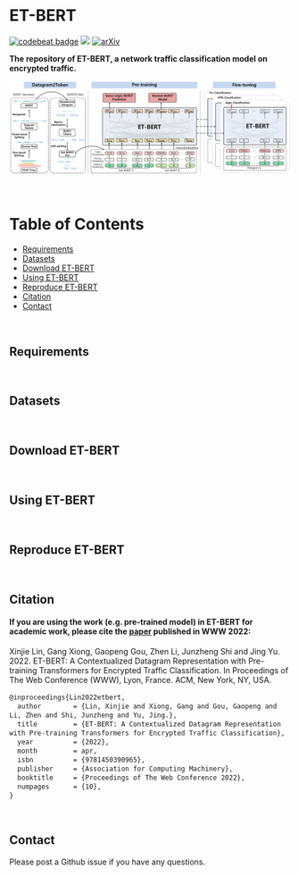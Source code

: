 # ET-BERT

[![codebeat badge](https://codebeat.co/badges/f75fab90-6d00-44b4-bb42-d19067400243)](https://codebeat.co/projects/github-com-linwhitehat-et-bert-main)
![](https://img.shields.io/badge/license-MIT-000000.svg)
[![arXiv](https://img.shields.io/badge/arXiv-1909.05658-<color>.svg)](https://arxiv.org/abs/1909.05658)

**The repository of ET-BERT, a network traffic classification model on encrypted traffic.**

![The framework of ET-BERT](images/etbert.png)

<br/>

Table of Contents
=================
  * [Requirements](#requirements)
  * [Datasets](#datasets)
  * [Download ET-BERT](#download-et-bert)
  * [Using ET-BERT](#using-et-bert)
  * [Reproduce ET-BERT](#reproduce-et-bert)
  * [Citation](#citation)
  * [Contact](#contact-information)

<br/>

## Requirements

<br/>

## Datasets

<br/>

## Download ET-BERT

<br/>

## Using ET-BERT

<br/>

## Reproduce ET-BERT

<br/>

## Citation
#### If you are using the work (e.g. pre-trained model) in ET-BERT for academic work, please cite the [paper](https://arxiv.org/pdf/1909.05658.pdf) published in WWW 2022:

Xinjie Lin, Gang Xiong, Gaopeng Gou, Zhen Li, Junzheng Shi and Jing Yu. 2022. ET-BERT: A Contextualized Datagram Representation with Pre-training Transformers for Encrypted Traffic Classification. In Proceedings of The Web Conference (WWW), Lyon, France. ACM, New York, NY, USA. 

```
@inproceedings{Lin2022etbert,
  author        = {Lin, Xinjie and Xiong, Gang and Gou, Gaopeng and Li, Zhen and Shi, Junzheng and Yu, Jing.},
  title         = {ET-BERT: A Contextualized Datagram Representation with Pre-training Transformers for Encrypted Traffic Classification},
  year          = {2022},
  month         = apr,
  isbn          = {9781450390965},
  publisher     = {Association for Computing Machinery},
  booktitle     = {Proceedings of The Web Conference 2022},
  numpages      = {10},
}
```

<br/>

## Contact
Please post a Github issue if you have any questions.
